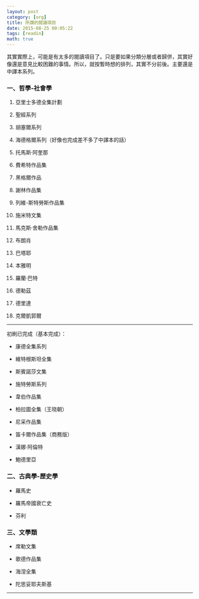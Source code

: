 ```yaml
---
layout: post
category: [org]
title: 所謂的閱讀項目
date: 2015-08-25 00:05:22
tags: [readin]
math: true
---
```


其實實際上，可能是有太多的閱讀項目了。只是要如果分類分層或者歸併，其實好像還是意見比較困難的事情。所以，就按暫時想的排列，其實不分前後。主要還是中譯本系列。

### 一、哲學-社會學

1. 亞里士多德全集計劃

2. 聖經系列

3. 胡塞爾系列

4. 海德格爾系列（好像也完成差不多了中譯本的話）

5. 托馬斯·阿奎那

6. 費希特作品集

7. 黑格爾作品

8. 謝林作品集

9. 列維-斯特勞斯作品集

10. 施米特文集

11. 馬克斯·舍勒作品集

13. 布朗肖

14. 巴塔耶

15. 本雅明

16. 羅蘭·巴特

17. 德勒茲

18. 德里達

19. 克爾凱郭爾

------

初刷已完成（基本完成）：

- 康德全集系列

- 維特根斯坦全集

- 斯賓諾莎文集

- 施特勞斯系列

- 韋伯作品集

- 柏拉圖全集（王晓朝）

- 尼采作品集

- 笛卡爾作品集（商務版）

- 漢娜·阿倫特

- 鮑德里亞

### 二、古典學-歷史學

- 羅馬史

- 羅馬帝國衰亡史

- 芬利





### 三、文學類

- 席勒文集

- 歌德作品集

- 海涅全集

- 陀思妥耶夫斯基




--------




